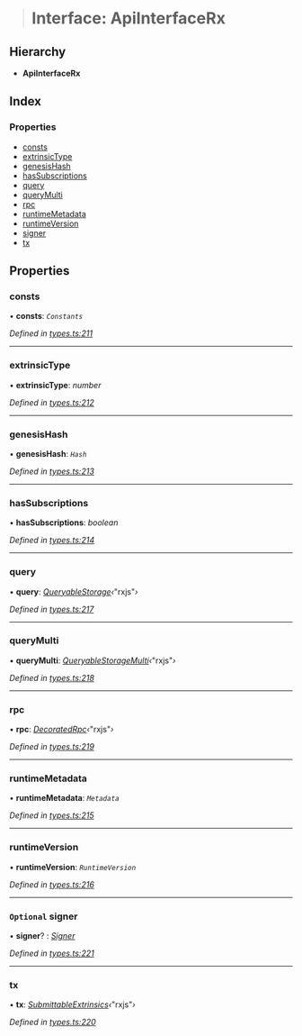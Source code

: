 > # Interface: ApiInterfaceRx

## Hierarchy

* **ApiInterfaceRx**

## Index

### Properties

* [consts](_types_.apiinterfacerx.md#consts)
* [extrinsicType](_types_.apiinterfacerx.md#extrinsictype)
* [genesisHash](_types_.apiinterfacerx.md#genesishash)
* [hasSubscriptions](_types_.apiinterfacerx.md#hassubscriptions)
* [query](_types_.apiinterfacerx.md#query)
* [queryMulti](_types_.apiinterfacerx.md#querymulti)
* [rpc](_types_.apiinterfacerx.md#rpc)
* [runtimeMetadata](_types_.apiinterfacerx.md#runtimemetadata)
* [runtimeVersion](_types_.apiinterfacerx.md#runtimeversion)
* [signer](_types_.apiinterfacerx.md#optional-signer)
* [tx](_types_.apiinterfacerx.md#tx)

## Properties

###  consts

• **consts**: *`Constants`*

*Defined in [types.ts:211](https://github.com/polkadot-js/api/blob/54e9a81/packages/api/src/types.ts#L211)*

___

###  extrinsicType

• **extrinsicType**: *number*

*Defined in [types.ts:212](https://github.com/polkadot-js/api/blob/54e9a81/packages/api/src/types.ts#L212)*

___

###  genesisHash

• **genesisHash**: *`Hash`*

*Defined in [types.ts:213](https://github.com/polkadot-js/api/blob/54e9a81/packages/api/src/types.ts#L213)*

___

###  hasSubscriptions

• **hasSubscriptions**: *boolean*

*Defined in [types.ts:214](https://github.com/polkadot-js/api/blob/54e9a81/packages/api/src/types.ts#L214)*

___

###  query

• **query**: *[QueryableStorage](_types_.queryablestorage.md)‹*"rxjs"*›*

*Defined in [types.ts:217](https://github.com/polkadot-js/api/blob/54e9a81/packages/api/src/types.ts#L217)*

___

###  queryMulti

• **queryMulti**: *[QueryableStorageMulti](../modules/_types_.md#queryablestoragemulti)‹*"rxjs"*›*

*Defined in [types.ts:218](https://github.com/polkadot-js/api/blob/54e9a81/packages/api/src/types.ts#L218)*

___

###  rpc

• **rpc**: *[DecoratedRpc](_types_.decoratedrpc.md)‹*"rxjs"*›*

*Defined in [types.ts:219](https://github.com/polkadot-js/api/blob/54e9a81/packages/api/src/types.ts#L219)*

___

###  runtimeMetadata

• **runtimeMetadata**: *`Metadata`*

*Defined in [types.ts:215](https://github.com/polkadot-js/api/blob/54e9a81/packages/api/src/types.ts#L215)*

___

###  runtimeVersion

• **runtimeVersion**: *`RuntimeVersion`*

*Defined in [types.ts:216](https://github.com/polkadot-js/api/blob/54e9a81/packages/api/src/types.ts#L216)*

___

### `Optional` signer

• **signer**? : *[Signer](_types_.signer.md)*

*Defined in [types.ts:221](https://github.com/polkadot-js/api/blob/54e9a81/packages/api/src/types.ts#L221)*

___

###  tx

• **tx**: *[SubmittableExtrinsics](_types_.submittableextrinsics.md)‹*"rxjs"*›*

*Defined in [types.ts:220](https://github.com/polkadot-js/api/blob/54e9a81/packages/api/src/types.ts#L220)*